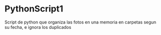 # PythonScript1
Script de python que organiza las fotos en una memoria en carpetas segun su fecha, e ignora los duplicados
